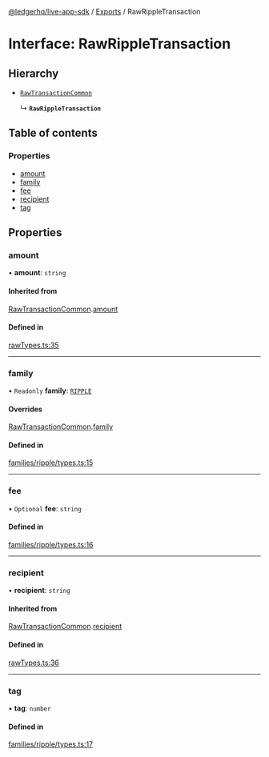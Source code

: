 [@ledgerhq/live-app-sdk](../README.md) / [Exports](../modules.md) / RawRippleTransaction

# Interface: RawRippleTransaction

## Hierarchy

- [`RawTransactionCommon`](RawTransactionCommon.md)

  ↳ **`RawRippleTransaction`**

## Table of contents

### Properties

- [amount](RawRippleTransaction.md#amount)
- [family](RawRippleTransaction.md#family)
- [fee](RawRippleTransaction.md#fee)
- [recipient](RawRippleTransaction.md#recipient)
- [tag](RawRippleTransaction.md#tag)

## Properties

### amount

• **amount**: `string`

#### Inherited from

[RawTransactionCommon](RawTransactionCommon.md).[amount](RawTransactionCommon.md#amount)

#### Defined in

[rawTypes.ts:35](https://github.com/LedgerHQ/live-app-sdk/blob/main/src/rawTypes.ts#L35)

___

### family

• `Readonly` **family**: [`RIPPLE`](../enums/FAMILIES.md#ripple)

#### Overrides

[RawTransactionCommon](RawTransactionCommon.md).[family](RawTransactionCommon.md#family)

#### Defined in

[families/ripple/types.ts:15](https://github.com/LedgerHQ/live-app-sdk/blob/main/src/families/ripple/types.ts#L15)

___

### fee

• `Optional` **fee**: `string`

#### Defined in

[families/ripple/types.ts:16](https://github.com/LedgerHQ/live-app-sdk/blob/main/src/families/ripple/types.ts#L16)

___

### recipient

• **recipient**: `string`

#### Inherited from

[RawTransactionCommon](RawTransactionCommon.md).[recipient](RawTransactionCommon.md#recipient)

#### Defined in

[rawTypes.ts:36](https://github.com/LedgerHQ/live-app-sdk/blob/main/src/rawTypes.ts#L36)

___

### tag

• **tag**: `number`

#### Defined in

[families/ripple/types.ts:17](https://github.com/LedgerHQ/live-app-sdk/blob/main/src/families/ripple/types.ts#L17)
